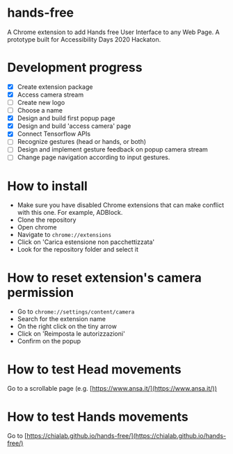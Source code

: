 # hands-free

A Chrome extension to add Hands free User Interface to any Web Page. A prototype built for Accessibility Days 2020 Hackaton.

# Development progress

- [x] Create extension package
- [x] Access camera stream
- [ ] Create new logo
- [ ] Choose a name
- [x] Design and build first popup page
- [x] Design and build 'access camera' page
- [x] Connect Tensorflow APIs
- [ ] Recognize gestures (head or hands, or both)
- [ ] Design and implement gesture feedback on popup camera stream
- [ ] Change page navigation according to input gestures.

# How to install

- Make sure you have disabled Chrome extensions that can make conflict with this one. For example, ADBlock.
- Clone the repository
- Open chrome
- Navigate to `chrome://extensions`
- Click on 'Carica estensione non pacchettizzata'
- Look for the repository folder and select it

# How to reset extension's camera permission

- Go to `chrome://settings/content/camera`
- Search for the extension name
- On the right click on the tiny arrow
- Click on 'Reimposta le autorizzazioni'
- Confirm on the popup

# How to test Head movements

Go to a scrollable page (e.g. [https://www.ansa.it/](https://www.ansa.it/))

# How to test Hands movements

Go to [https://chialab.github.io/hands-free/](https://chialab.github.io/hands-free/)

